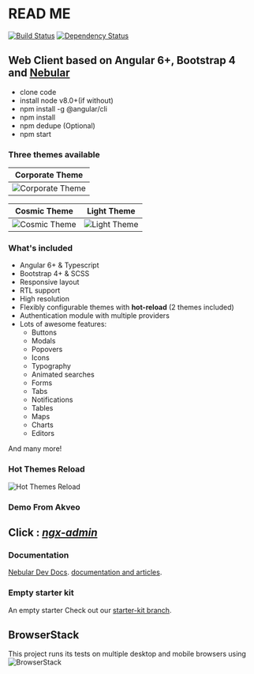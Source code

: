# READ ME

[![Build Status](https://travis-ci.org/akveo/ngx-admin.svg?branch=master)](https://travis-ci.org/akveo/ngx-admin)
[![Dependency Status](https://david-dm.org/akveo/ngx-admin/status.svg)](https://david-dm.org/akveo/ng2-admin)

## Web Client based on Angular 6+, Bootstrap 4 and [Nebular](https://github.com/akveo/nebular)

+ clone code
+ install node v8.0+(if without)
+ npm install -g @angular/cli
+ npm install
+ npm dedupe (Optional)
+ npm start

### Three themes available

| Corporate Theme |
|:---------------:|
|![Corporate Theme](https://i.imgur.com/axbJYdN.png)|

| Cosmic Theme | Light Theme |
|:------------:|:--------------:|
|![Cosmic Theme](https://i.imgur.com/FgRZcqL.png)|![Light Theme](https://i.imgur.com/fozHlRJ.png)|

### What's included

+ Angular 6+ & Typescript
+ Bootstrap 4+ & SCSS
+ Responsive layout
+ RTL support
+ High resolution
+ Flexibly configurable themes with **hot-reload** (2 themes included)
+ Authentication module with multiple providers
+ Lots of awesome features:
  + Buttons
  + Modals
  + Popovers
  + Icons
  + Typography
  + Animated searches
  + Forms
  + Tabs
  + Notifications
  + Tables
  + Maps
  + Charts
  + Editors

And many more!

### Hot Themes Reload

![Hot Themes Reload](https://i.imgur.com/XoJtfvK.gif)

### Demo From Akveo

## Click :  ***[ngx-admin](http://akveo.com/ngx-admin/)***

### Documentation

[Nebular Dev Docs](https://github.com/akveo/nebular/blob/master/DEV_DOCS.md).
[documentation and articles](https://akveo.github.io/nebular/docs/guides/install-based-on-starter-kit).

### Empty starter kit

An empty starter  Check out our [starter-kit branch](https://github.com/CodeDeity/htf-web-client/tree/starter-kit).

## BrowserStack

This project runs its tests on multiple desktop and mobile browsers using
![BrowserStack](https://cloud.githubusercontent.com/assets/131406/22254249/534d889e-e254-11e6-8427-a759fb23b7bd.png)
